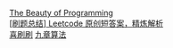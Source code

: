 [The Beauty of Programming](https://asanchina.wordpress.com/)</br>
[[刷题总结] Leetcode 原创短答案，精炼解析](http://www.meetqun.com/thread-15684-1-1.html)</br>
[喜刷刷](http://bangbingsyb.blogspot.com/2014/11/leetcode-first-missing-positive.html)
[九章算法](http://www.jiuzhang.com/solutions/)</br>
